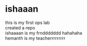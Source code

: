 # ishaaan
this is my first ops lab
 <br>
created a repo
<br>
ishaaaan is my frnddddddd hahahaha
<br>
hemanth is my teacherrrrrrrrr
